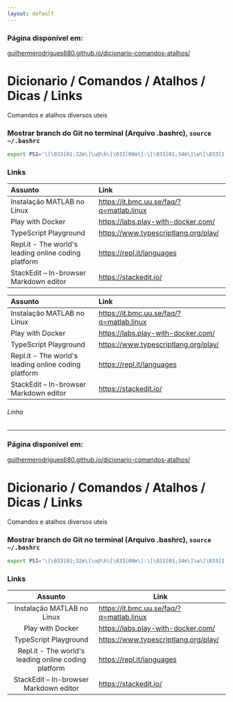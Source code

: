 ```yaml
---
layout: default
---
```


### Página disponível em:
[guilhermerodrigues680.github.io/dicionario-comandos-atalhos/](https://guilhermerodrigues680.github.io/dicionario-comandos-atalhos/ "Referências e Documentações")

# Dicionario / Comandos / Atalhos / Dicas / Links
Comandos e atalhos diversos uteis


 ### Mostrar branch do Git no terminal (Arquivo .bashrc), `source ~/.bashrc`
 ``` sh
 export PS1='\[\033[01;32m\]\u@\h\[\033[00m\]:\[\033[01;34m\]\w\[\033[1;33m\]$(__git_ps1 "(%s)")\[\033[01;34m\]$ \[\033[00m\]'
 ```

### Links

| Assunto                                              | Link                                     |
|:-----------------------------------------------------|:-----------------------------------------|
| Instalação MATLAB no Linux                           | https://it.bmc.uu.se/faq/?q=matlab.linux |
| Play with Docker                                     | https://labs.play-with-docker.com/       |
| TypeScript Playground                                | https://www.typescriptlang.org/play/     |
| Repl.it - The world's leading online coding platform | https://repl.it/languages                |
| StackEdit – In-browser Markdown editor               | https://stackedit.io/                    |

| Assunto                                              | Link                                     |
|:-----------------------------------------------------|:-----------------------------------------|
| Instalação MATLAB no Linux                           | https://it.bmc.uu.se/faq/?q=matlab.linux |
| Play with Docker                                     | https://labs.play-with-docker.com/       |
| TypeScript Playground                                | https://www.typescriptlang.org/play/     |
| Repl.it - The world's leading online coding platform | https://repl.it/languages                |
| StackEdit – In-browser Markdown editor               | https://stackedit.io/                    |

###### Linha

* * *

### Página disponível em:

[guilhermerodrigues680.github.io/dicionario-comandos-atalhos/](https://guilhermerodrigues680.github.io/dicionario-comandos-atalhos/ "Referências e Documentações")

# Dicionario / Comandos / Atalhos / Dicas / Links

Comandos e atalhos diversos uteis


### Mostrar branch do Git no terminal (Arquivo .bashrc), `source ~/.bashrc`

``` sh
export PS1='\[\033[01;32m\]\u@\h\[\033[00m\]:\[\033[01;34m\]\w\[\033[1;33m\]$(__git_ps1 "(%s)")\[\033[01;34m\]$ \[\033[00m\]'
 ```

### Links

| Assunto                       | Link                                   |
|:-----------------------------:|----------------------------------------|
|Instalação MATLAB no Linux     |https://it.bmc.uu.se/faq/?q=matlab.linux|
|Play with Docker               |https://labs.play-with-docker.com/|
|TypeScript Playground          |https://www.typescriptlang.org/play/|
|Repl.it - The world's leading online coding platform|https://repl.it/languages|
|StackEdit – In-browser Markdown editor|https://stackedit.io/|
